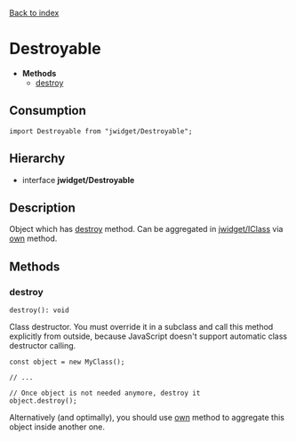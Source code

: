 [Back to index](../README.md)

# Destroyable

* **Methods**
	* [destroy](#destroy)

## Consumption

	import Destroyable from "jwidget/Destroyable";

## Hierarchy

* interface **jwidget/Destroyable**

## Description

Object which has [destroy](#destroy) method. Can be aggregated in [jwidget/IClass](IClass.md) via [own](IClass.md#own) method.

## Methods

### destroy

	destroy(): void

Class destructor. You must override it in a subclass and call this method explicitly from outside, because JavaScript doesn't support automatic class destructor calling.

	const object = new MyClass();

	// ...

	// Once object is not needed anymore, destroy it
	object.destroy();

Alternatively (and optimally), you should use [own](#own) method to aggregate this object inside another one.
